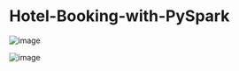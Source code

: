 # Hotel-Booking-with-PySpark

![image](https://github.com/Akashpandey1507/Hotel-Booking-with-PySpark/assets/124170332/444cc50e-8e83-461c-a83d-d669cdf337b8)

![image](https://github.com/Akashpandey1507/Hotel-Booking-with-PySpark/assets/124170332/2501a320-7e12-4b94-b0f3-124f005e1db0)

